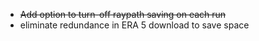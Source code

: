 - ~~Add option to turn-off raypath saving on each run~~
- eliminate redundance in ERA 5 download to save space

